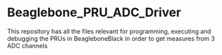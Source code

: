 # Beaglebone_PRU_ADC_Driver
This repository has all the files relevant for programming, executing and debugging the PRUs in BeagleboneBlack in order to get measures from 3 ADC channels
